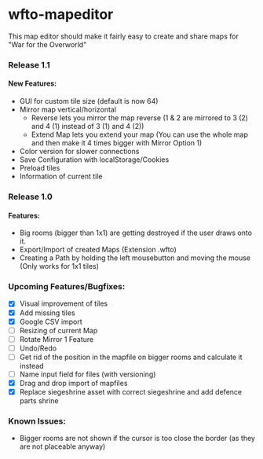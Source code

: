 ﻿# wfto-mapeditor
This map editor should make it fairly easy to create and share maps for "War for the Overworld"

### Release 1.1
#### New Features:
- GUI for custom tile size (default is now 64)
- Mirror map vertical/horizontal
	- Reverse lets you mirror the map reverse (1 & 2 are mirrored to 3 (2) and 4 (1) instead of 3 (1) and 4 (2))
	- Extend Map lets you extend your map (You can use the whole map and then make it 4 times bigger with Mirror Option 1)
- Color version for slower connections
- Save Configuration with localStorage/Cookies
- Preload tiles
- Information of current tile
	
### Release 1.0
#### Features:
- Big rooms (bigger than 1x1) are getting destroyed if the user draws onto it.
- Export/Import of created Maps (Extension .wfto)
- Creating a Path by holding the left mousebutton and moving the mouse (Only works for 1x1 tiles)

### Upcoming Features/Bugfixes:
- [x] Visual improvement of tiles
- [x] Add missing tiles
- [x] Google CSV import
- [ ] Resizing of current Map
- [ ] Rotate Mirror 1 Feature
- [ ] Undo/Redo
- [ ] Get rid of the position in the mapfile on bigger rooms and calculate it instead
- [ ] Name input field for files (with versioning)
- [x] Drag and drop import of mapfiles
- [x] Replace siegeshrine asset with correct siegeshrine and add defence parts shrine

### Known Issues:
- Bigger rooms are not shown if the cursor is too close the border (as they are not placeable anyway)
